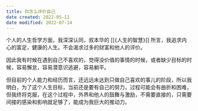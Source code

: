 ```yaml
---
title: 你怎么评价自己
date created: 2022-05-11
date modified: 2022-07-14
---
```


个人的人生哲学方面，我深深认同，叔本华的 [[《人生的智慧》]] 所言，我追求内心的富足，健康的人生。不会渴求过多的财富和他人的评价。

因此我有时候在遇到自己不喜欢的，觉得没价值的事情的时候，或者缺少目标的时候，容易懈怠，容易潜意识逃避，容易躺平。

但目前的个人能力和经历而言，还远远未达到只做自己喜欢的事儿的阶段，所以我明白，为了这个人生目标，当前还是要有自己的努力，过程可能会有曲折和困难，但我终将克服，在这个过程中，外界和他人的鼓舞与激励，不需要直接的，只需要间接的感染和影响就足够了，能成为我巨大的推动力。
